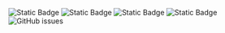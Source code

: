 ![Static Badge](https://img.shields.io/badge/blacklists-60-000000) ![Static Badge](https://img.shields.io/badge/blacklisted-3102406-cc0000) ![Static Badge](https://img.shields.io/badge/whitelisted-2242-00CC00) ![Static Badge](https://img.shields.io/badge/streaming_blacklist-28107-000000) ![GitHub issues](https://img.shields.io/github/issues/fabriziosalmi/blacklists)
